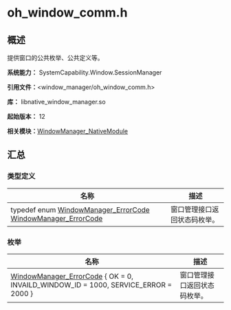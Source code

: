 # oh_window_comm.h


## 概述

提供窗口的公共枚举、公共定义等。

**系统能力：** SystemCapability.Window.SessionManager

**引用文件：**&lt;window_manager/oh_window_comm.h&gt;

**库：** libnative_window_manager.so

**起始版本：** 12

**相关模块：**[WindowManager_NativeModule](_window_manager___native_module.md)


## 汇总


### 类型定义

| 名称 | 描述 | 
| -------- | -------- |
| typedef enum [WindowManager_ErrorCode](_window_manager___native_module.md#windowmanager_errorcode)  [WindowManager_ErrorCode](_window_manager___native_module.md#windowmanager_errorcode) | 窗口管理接口返回状态码枚举。 | 


### 枚举

| 名称 | 描述 | 
| -------- | -------- |
| [WindowManager_ErrorCode](_window_manager___native_modle.md#windowmanager_errorcode) { OK = 0, INVAILD_WINDOW_ID = 1000, SERVICE_ERROR = 2000 } | 窗口管理接口返回状态码枚举。 | 
